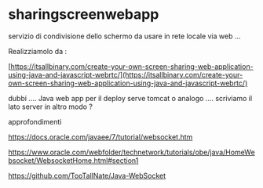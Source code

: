 # sharingscreenwebapp

servizio di condivisione dello schermo da usare in rete locale via web ...


Realizziamolo  da :

[https://itsallbinary.com/create-your-own-screen-sharing-web-application-using-java-and-javascript-webrtc/](https://itsallbinary.com/create-your-own-screen-sharing-web-application-using-java-and-javascript-webrtc/)


dubbi ....
Java web app per il deploy serve tomcat o analogo ....
scriviamo il lato server in altro modo ? 


approfondimenti 



https://docs.oracle.com/javaee/7/tutorial/websocket.htm

https://www.oracle.com/webfolder/technetwork/tutorials/obe/java/HomeWebsocket/WebsocketHome.html#section1


https://github.com/TooTallNate/Java-WebSocket
